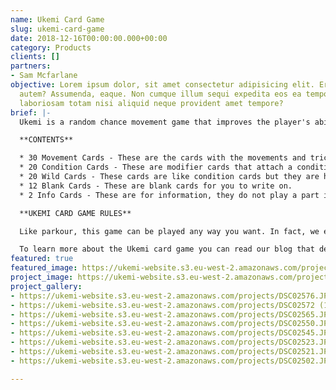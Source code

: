 ```yaml
---
name: Ukemi Card Game
slug: ukemi-card-game
date: 2018-12-16T00:00:00.000+00:00
category: Products
clients: []
partners:
- Sam Mcfarlane
objective: Lorem ipsum dolor, sit amet consectetur adipisicing elit. Error, doloribus
  autem? Assumenda, eaque. Non cumque illum sequi expedita eos ea tempora? Exercitationem
  laboriosam totam nisi aliquid neque provident amet tempore?
brief: |-
  Ukemi is a random chance movement game that improves the player's ability to assess risk and develop quality movement. The base movements are derived from the disciplines of parkour, freerunning and broader movement culture. The game works best with 2-4 people.

  **CONTENTS**

  * 30 Movement Cards - These are the cards with the movements and tricks you perform.
  * 20 Condition Cards - These are modifier cards that attach a condition to a movement.
  * 20 Wild Cards - These cards are like condition cards but they are harder and more unusual.
  * 12 Blank Cards - These are blank cards for you to write on.
  * 2 Info Cards - These are for information, they do not play a part in the game.

  **UKEMI CARD GAME RULES**

  Like parkour, this game can be played any way you want. In fact, we encourage you to experiment and discover new play styles. To get you started however we have provided you with some guidelines and a default method of play - you can find these below. Be sure to send us a message and tag us on your social media, we love to see the cards and play styles you will come up with!

  To learn more about the Ukemi card game you can read our blog that details the process from concept to creation.
featured: true
featured_image: https://ukemi-website.s3.eu-west-2.amazonaws.com/projects/card-post.jpg
project_image: https://ukemi-website.s3.eu-west-2.amazonaws.com/projects/image0.jpg
project_gallery:
- https://ukemi-website.s3.eu-west-2.amazonaws.com/projects/DSC02576.JPG
- https://ukemi-website.s3.eu-west-2.amazonaws.com/projects/DSC02572 (1).JPG
- https://ukemi-website.s3.eu-west-2.amazonaws.com/projects/DSC02565.JPG
- https://ukemi-website.s3.eu-west-2.amazonaws.com/projects/DSC02550.JPG
- https://ukemi-website.s3.eu-west-2.amazonaws.com/projects/DSC02545.JPG
- https://ukemi-website.s3.eu-west-2.amazonaws.com/projects/DSC02523.JPG
- https://ukemi-website.s3.eu-west-2.amazonaws.com/projects/DSC02521.JPG
- https://ukemi-website.s3.eu-west-2.amazonaws.com/projects/DSC02502.JPG

---
```


